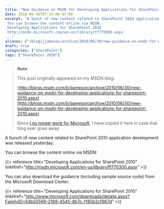 ```yaml
---
title: "New Guidance on MSDN for Developing Applications for SharePoint 2010"
date: 2010-06-30T07:33:00-07:00
excerpt: "A bunch of new content related to SharePoint 2010 application development was released yesterday. 
 You can browse the content online via MSDN: 
 Developing Applications for SharePoint 2010 
 http://msdn.microsoft.com/en-us/library/ff770300.aspx 
..."
aliases: ["/blog/jjameson/archive/2010/06/30/new-guidance-on-msdn-for-developing-applications-for-sharepoint-2010.aspx"]
draft: true
categories: ["SharePoint"]
tags: ["SharePoint 2010"]
---
```


> **Note**
>
> This post originally appeared on my MSDN blog:
>
> [http://blogs.msdn.com/b/jjameson/archive/2010/06/30/new-guidance-on-msdn-for-developing-applications-for-sharepoint-2010.aspx](http://blogs.msdn.com/b/jjameson/archive/2010/06/30/new-guidance-on-msdn-for-developing-applications-for-sharepoint-2010.aspx)
>
> Since [I no longer work for Microsoft](/blog/jjameson/2011/09/02/last-day-with-microsoft), I have copied it here in case that blog ever goes away.

A bunch of new content related to SharePoint 2010 application development was released yesterday.

You can browse the content online via MSDN:

{{< reference title="Developing Applications for SharePoint 2010" linkHref="http://msdn.microsoft.com/en-us/library/ff770300.aspx" >}}

You can also download the guidance (including sample source code) from the Microsoft Download Center:

{{< reference title="Developing Applications for SharePoint 2010" linkHref="http://www.microsoft.com/downloads/details.aspx?FamilyID=64b55569-2168-4545-8b7c-f185b2cf967d" >}}


